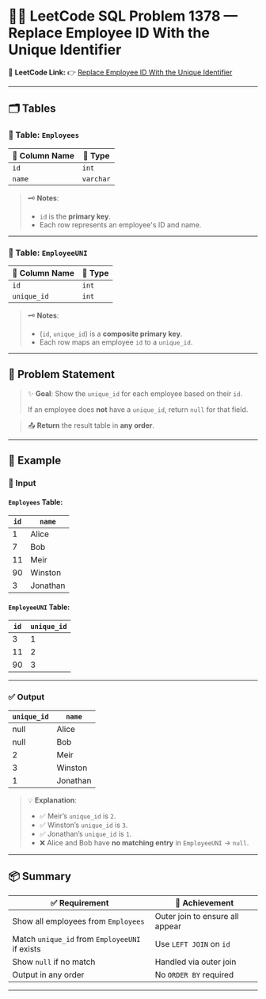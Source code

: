 # 🧑‍💼 LeetCode SQL Problem 1378 — Replace Employee ID With the Unique Identifier

🔗 **LeetCode Link:**
👉 [Replace Employee ID With the Unique Identifier](https://leetcode.com/problems/replace-employee-id-with-the-unique-identifier/description/?envType=study-plan-v2&envId=top-sql-50)

---

## 🗂️ Tables

### 📄 Table: `Employees`

| 🧾 Column Name | 🧮 Type   |
| -------------- | --------- |
| `id`           | `int`     |
| `name`         | `varchar` |

> 🗝️ **Notes**:
>
> * `id` is the **primary key**.
> * Each row represents an employee's ID and name.

---

### 📄 Table: `EmployeeUNI`

| 🧾 Column Name | 🧮 Type |
| -------------- | ------- |
| `id`           | `int`   |
| `unique_id`    | `int`   |

> 🗝️ **Notes**:
>
> * (`id`, `unique_id`) is a **composite primary key**.
> * Each row maps an employee `id` to a `unique_id`.

---

## 📌 Problem Statement

> ✨ **Goal**:
> Show the `unique_id` for each employee based on their `id`.
>
> If an employee does **not** have a `unique_id`, return `null` for that field.

> 📤 **Return** the result table in **any order**.

---

## 🧪 Example

### 🔢 Input

#### `Employees` Table:

| `id` | `name`   |
| ---- | -------- |
| 1    | Alice    |
| 7    | Bob      |
| 11   | Meir     |
| 90   | Winston  |
| 3    | Jonathan |

#### `EmployeeUNI` Table:

| `id` | `unique_id` |
| ---- | ----------- |
| 3    | 1           |
| 11   | 2           |
| 90   | 3           |

---

### ✅ Output

| `unique_id` | `name`   |
| ----------- | -------- |
| null        | Alice    |
| null        | Bob      |
| 2           | Meir     |
| 3           | Winston  |
| 1           | Jonathan |

> 💡 **Explanation**:
>
> * ✅ Meir’s `unique_id` is `2`.
> * ✅ Winston’s `unique_id` is `3`.
> * ✅ Jonathan’s `unique_id` is `1`.
> * ❌ Alice and Bob have **no matching entry** in `EmployeeUNI` → `null`.

---

## 📦 Summary

| ✅ Requirement                                  | 🎯 Achievement                  |
| ---------------------------------------------- | ------------------------------- |
| Show all employees from `Employees`            | Outer join to ensure all appear |
| Match `unique_id` from `EmployeeUNI` if exists | Use `LEFT JOIN` on `id`         |
| Show `null` if no match                        | Handled via outer join          |
| Output in any order                            | No `ORDER BY` required          |

---
